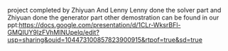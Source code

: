 project completed by Zhiyuan And Lenny
Lenny done the solver part and Zhiyuan done the generator part
other demostration can be found in our ppt:https://docs.google.com/presentation/d/1CLr-WksrBFl-GMQIUY9IzFVhMINUpelq/edit?usp=sharing&ouid=104473100857823900915&rtpof=true&sd=true
